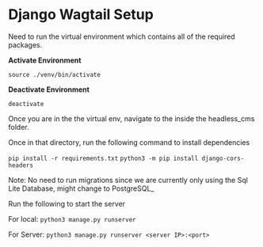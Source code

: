 # Django Wagtail Setup

Need to run the virtual environment which contains all of the required packages.

**Activate Environment**

```source ./venv/bin/activate```

**Deactivate Environment**

```deactivate```

Once you are in the the virtual env, navigate to the inside the headless_cms folder.

Once in that directory, run the following command to install dependencies

```pip install -r requirements.txt```
```python3 -m pip install django-cors-headers```

Note: No need to run migrations since we are currently only using the Sql Lite Database, might change to PostgreSQL_

Run the following to start the server

For local:
```python3 manage.py runserver```

For Server:
```python3 manage.py runserver <server IP>:<port>```
